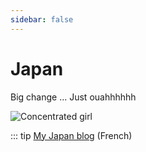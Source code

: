 ```yaml
---
sidebar: false
---
```


# Japan

Big change ... Just ouahhhhhh

<img :src="$withBase('/img/japon.jpg')" alt="Concentrated girl">

::: tip
[My Japan blog](http://japon.rouquin.me/) (French)
